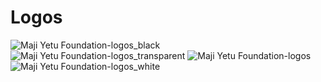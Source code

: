 # Logos
![Maji Yetu Foundation-logos_black](https://github.com/sudoevans/maji-yetu/assets/75899973/d37fb8a5-dae5-4e80-a90d-5a9f3f89eac0)
![Maji Yetu Foundation-logos_transparent](https://github.com/sudoevans/maji-yetu/assets/75899973/0bff7b8d-80ed-4bce-bde3-6e49b0ca28d1)
![Maji Yetu Foundation-logos](https://github.com/sudoevans/maji-yetu/assets/75899973/05f17579-0081-4866-8a0d-25e1755ca44a)
![Maji Yetu Foundation-logos_white](https://github.com/sudoevans/maji-yetu/assets/75899973/db573dcf-6f76-4f81-9a86-0f87b302fdfe)
